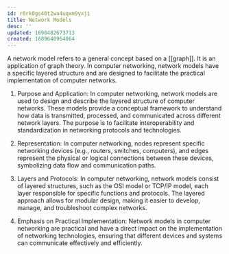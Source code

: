 ```yaml
---
id: r8rk0gs40t2wa4uqxm9yxji
title: Network Models
desc: ''
updated: 1690482673713
created: 1689640964064
---
```


A network model refers to a general concept based on a [[graph]]. It is an application of graph theory. In computer networking, network models have a specific layered structure and are designed to facilitate the practical implementation of computer networks.

1. Purpose and Application: In computer networking, network models are used to design and describe the layered structure of computer networks. These models provide a conceptual framework to understand how data is transmitted, processed, and communicated across different network layers. The purpose is to facilitate interoperability and standardization in networking protocols and technologies.

2. Representation: In computer networking, nodes represent specific networking devices (e.g., routers, switches, computers), and edges represent the physical or logical connections between these devices, symbolizing data flow and communication paths.

3. Layers and Protocols: In computer networking, network models consist of layered structures, such as the OSI model or TCP/IP model, each layer responsible for specific functions and protocols. The layered approach allows for modular design, making it easier to develop, manage, and troubleshoot complex networks.

4. Emphasis on Practical Implementation: Network models in computer networking are practical and have a direct impact on the implementation of networking technologies, ensuring that different devices and systems can communicate effectively and efficiently.
